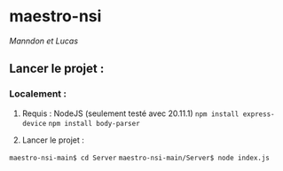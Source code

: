 # maestro-nsi
*Manndon et Lucas*

## Lancer le projet :

### Localement :
1. Requis :
NodeJS (seulement testé avec 20.11.1)
`npm install express-device`
`npm install body-parser`

3. Lancer le projet :
   
`maestro-nsi-main$ cd Server`
`maestro-nsi-main/Server$ node index.js`
